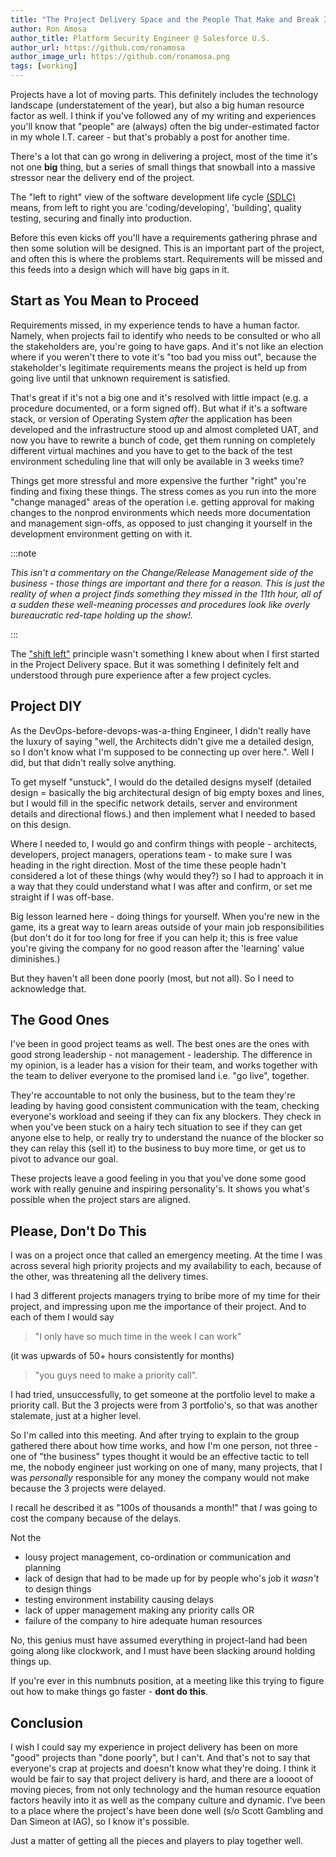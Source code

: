 ```yaml
---
title: "The Project Delivery Space and the People That Make and Break It - Pt. 2"
author: Ron Amosa
author_title: Platform Security Engineer @ Salesforce U.S.
author_url: https://github.com/ronamosa
author_image_url: https://github.com/ronamosa.png
tags: [working]
---
```


Projects have a lot of moving parts. This definitely includes the technology landscape (understatement of the year), but also a big human resource factor as well. I think if you've followed any of my writing and experiences you'll know that "people" are (always) often the big under-estimated factor in my whole I.T. career - but that's probably a post for another time.

<!--truncate-->

There's a lot that can go wrong in delivering a project, most of the time it's not one **big** thing, but a series of small things that snowball into a massive stressor near the delivery end of the project.

The "left to right" view of the software development life cycle [(SDLC)](https://raygun.com/blog/software-development-life-cycle/) means, from left to right you are 'coding/developing', 'building', quality testing, securing and finally into production.

Before this even kicks off you'll have a requirements gathering phrase and then some solution will be designed. This is an important part of the project, and often this is where the problems start. Requirements will be missed and this feeds into a design which will have big gaps in it.

## Start as You Mean to Proceed

Requirements missed, in my experience tends to have a human factor. Namely, when projects fail to identify who needs to be consulted or who all the stakeholders are, you're going to have gaps. And it's not like an election where if you weren't there to vote it's "too bad you miss out", because the stakeholder's legitimate requirements means the project is held up from going live until that unknown requirement is satisfied.

That's great if it's not a big one and it's resolved with little impact (e.g. a procedure documented, or a form signed off). But what if it's a software stack, or version of Operating System _after_ the application has been developed and the infrastructure stood up and almost completed UAT, and now you have to rewrite a bunch of code, get them running on completely different virtual machines and you have to get to the back of the test environment scheduling line that will only be available in 3 weeks time?

Things get more stressful and more expensive the further "right" you're finding and fixing these things. The stress comes as you run into the more "change managed" areas of the operation i.e. getting approval for making changes to the nonprod environments which needs more documentation and management sign-offs, as opposed to just changing it yourself in the development environment getting on with it.

:::note

_This isn't a commentary on the Change/Release Management side of the business - those things are important and there for a reason. This is just the reality of when a project finds something they missed in the 11th hour, all of a sudden these well-meaning processes and procedures look like overly bureaucratic red-tape holding up the show!._

:::

The ["shift left"](https://www.bmc.com/blogs/what-is-shift-left-shift-left-testing-explained/) principle wasn't something I knew about when I first started in the Project Delivery space. But it was something I definitely felt and understood through pure experience after a few project cycles.

## Project DIY

As the DevOps-before-devops-was-a-thing Engineer, I didn't really have the luxury of saying "well, the Architects didn't give me a detailed design, so I don't know what I'm supposed to be connecting up over here.". Well I did, but that didn't really solve anything.

To get myself "unstuck", I would do the detailed designs myself (detailed design = basically the big architectural design of big empty boxes and lines, but I would fill in the specific network details, server and environment details and directional flows.) and then implement what I needed to based on this design.

Where I needed to, I would go and confirm things with people - architects, developers, project managers, operations team - to make sure I was heading in the right direction. Most of the time these people hadn't considered a lot of these things (why would they?) so I had to approach it in a way that they could understand what I was after and confirm, or set me straight if I was off-base.

Big lesson learned here - doing things for yourself. When you're new in the game, its a great way to learn areas outside of your main job responsibilities (but don't do it for too long for free if you can help it; this is free value you're giving the company for no good reason after the 'learning' value diminishes.)

But they haven't all been done poorly (most, but not all). So I need to acknowledge that.

## The Good Ones

I've been in good project teams as well. The best ones are the ones with good strong leadership - not management - leadership. The difference in my opinion, is a leader has a vision for their team, and works together with the team to deliver everyone to the promised land i.e. "go live", together.

They're accountable to not only the business, but to the team they're leading by having good consistent communication with the team, checking everyone's workload and seeing if they can fix any blockers. They check in when you've been stuck on a hairy tech situation to see if they can get anyone else to help, or really try to understand the nuance of the blocker so they can relay this (sell it) to the business to buy more time, or get us to pivot to advance our goal.

These projects leave a good feeling in you that you've done some good work with really genuine and inspiring personality's. It shows you what's possible when the project stars are aligned.

## Please, Don't Do This

I was on a project once that called an emergency meeting. At the time I was across several high priority projects and my availability to each, because of the other, was threatening all the delivery times.

I had 3 different projects managers trying to bribe more of my time for their project, and impressing upon me the importance of their project.
And to each of them I would say

>"I only have so much time in the week I can work"

(it was upwards of 50+ hours consistently for months)

>"you guys need to make a priority call".

I had tried, unsuccessfully, to get someone at the portfolio level to make a priority call. But the 3 projects were from 3 portfolio's, so that was another stalemate, just at a higher level.

So I'm called into this meeting. And after trying to explain to the group gathered there about how time works, and how I'm one person, not three - one of "the business" types thought it would be an effective tactic to tell me, the nobody engineer just working on one of many, many projects, that I was _personally_ responsible for any money the company would not make because the 3 projects were delayed.

I recall he described it as "100s of thousands a month!" that _I_ was going to cost the company because of the delays.

Not the

* lousy project management, co-ordination or communication and planning
* lack of design that had to be made up for by people who's job it _wasn't_ to design things
* testing environment instability causing delays
* lack of upper management making any priority calls OR
* failure of the company to hire adequate human resources

No, this genius must have assumed everything in project-land had been going along like clockwork, and I must have been slacking around holding things up.

If you're ever in this numbnuts position, at a meeting like this trying to figure out how to make things go faster - **dont do this**.

## Conclusion

I wish I could say my experience in project delivery has been on more "good" projects than "done poorly", but I can't. And that's not to say that everyone's crap at projects and doesn't know what they're doing. I think it would be fair to say that project delivery is hard, and there are a loooot of moving pieces, from not only technology and the human resource equation factors heavily into it as well as the company culture and dynamic. I've been to a place where the project's have been done well (s/o Scott Gambling and Dan Simeon at IAG), so I know it's possible.

Just a matter of getting all the pieces and players to play together well.
